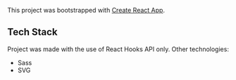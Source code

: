 This project was bootstrapped with [Create React App](https://github.com/facebook/create-react-app).

## Tech Stack

Project was made with the use of React Hooks API only.
Other technologies:

- Sass
- SVG
